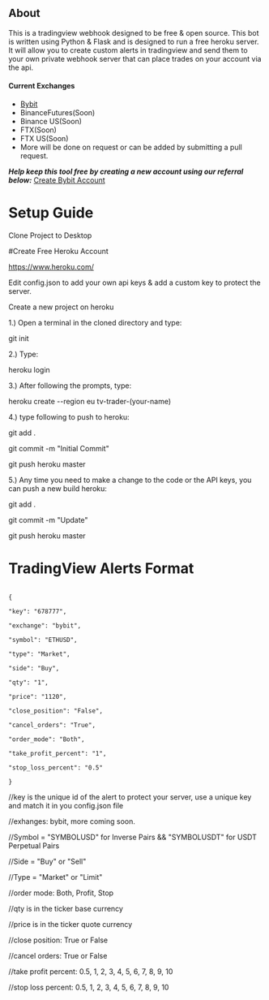 ## About
This is a tradingview webhook  designed to be free & open source.  This bot is written using Python & Flask and is designed to run a free heroku server. It will allow you to create custom alerts in tradingview and send them to your own private webhook server that can place trades on your account via the api.

#### Current Exchanges 
- [Bybit](https://partner.bybit.com/b/webhookbot)
- BinanceFutures(Soon)
- Binance US(Soon)
- FTX(Soon)
- FTX US(Soon)
- More will be done on request or can be added by submitting a pull request.

***Help keep this tool free by creating a new account using our referral below:***
[Create Bybit Account](https://partner.bybit.com/b/webhookbot)


# Setup Guide

Clone Project to Desktop

#Create Free Heroku Account

https://www.heroku.com/

Edit config.json to add your own api keys & add a custom key to protect the server.

Create a new project on heroku

1.) Open a terminal in the cloned directory and type:

git init

2.) Type:

heroku login

3.) After following the prompts, type:

heroku create --region eu tv-trader-(your-name)

4.) type following to push to heroku:

git add .

git commit -m "Initial Commit"

git push heroku master

5.) Any time you need to make a change to the code or the API keys, you can push a new build heroku:

git add .

git commit -m "Update"

git push heroku master

# TradingView Alerts Format

```

{

"key": "678777",

"exchange": "bybit",

"symbol": "ETHUSD",

"type": "Market",

"side": "Buy",

"qty": "1",

"price": "1120",

"close_position": "False",

"cancel_orders": "True",

"order_mode": "Both",

"take_profit_percent": "1",

"stop_loss_percent": "0.5"

}

```

//key is the unique id of the alert to protect your server, use a unique key and match it in you config.json file

//exhanges: bybit, more coming soon.

//Symbol = "SYMBOLUSD" for Inverse Pairs && "SYMBOLUSDT" for USDT Perpetual Pairs

//Side = "Buy" or "Sell"

//Type = "Market" or "Limit"

//order mode: Both, Profit, Stop

//qty is in the ticker base currency

//price is in the ticker quote currency

//close position: True or False

//cancel orders: True or False

//take profit percent: 0.5, 1, 2, 3, 4, 5, 6, 7, 8, 9, 10

//stop loss percent: 0.5, 1, 2, 3, 4, 5, 6, 7, 8, 9, 10

